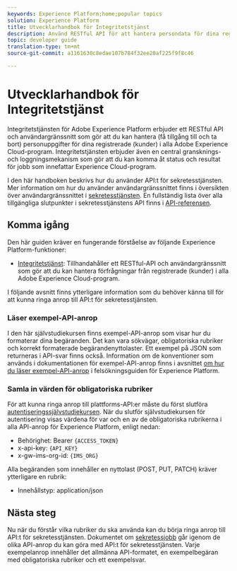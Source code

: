 ```yaml
---
keywords: Experience Platform;home;popular topics
solution: Experience Platform
title: Utvecklarhandbok för Integritetstjänst
description: Använd RESTful API för att hantera persondata för dina registrerade i alla Adobe Experience Cloud-program
topic: developer guide
translation-type: tm+mt
source-git-commit: a1161630c8edae107b784f32ee20af225f9f8c46

---
```



# Utvecklarhandbok för Integritetstjänst

Integritetstjänsten för Adobe Experience Platform erbjuder ett RESTful API och användargränssnitt som gör att du kan hantera (få tillgång till och ta bort) personuppgifter för dina registrerade (kunder) i alla Adobe Experience Cloud-program. Integritetstjänsten erbjuder även en central gransknings- och loggningsmekanism som gör att du kan komma åt status och resultat för jobb som innefattar Experience Cloud-program.

I den här handboken beskrivs hur du använder API:t för sekretesstjänsten. Mer information om hur du använder användargränssnittet finns i översikten över användargränssnittet i [sekretesstjänsten](../ui/overview.md). En fullständig lista över alla tillgängliga slutpunkter i sekretesstjänstens API finns i [API-referensen](https://www.adobe.io/apis/experiencecloud/gdpr/api-reference.html).

## Komma igång

Den här guiden kräver en fungerande förståelse av följande Experience Platform-funktioner:

* [Integritetstjänst](../home.md): Tillhandahåller ett RESTful-API och användargränssnitt som gör att du kan hantera förfrågningar från registrerade (kunder) i alla Adobe Experience Cloud-program.

I följande avsnitt finns ytterligare information som du behöver känna till för att kunna ringa anrop till API:t för sekretesstjänsten.

### Läser exempel-API-anrop

I den här självstudiekursen finns exempel-API-anrop som visar hur du formaterar dina begäranden. Det kan vara sökvägar, obligatoriska rubriker och korrekt formaterade begärandenyttolaster. Ett exempel på JSON som returneras i API-svar finns också. Information om de konventioner som används i dokumentationen för exempel-API-anrop finns i avsnittet [om hur du läser exempel-API-anrop](../../landing/troubleshooting.md) i felsökningsguiden för Experience Platform.

### Samla in värden för obligatoriska rubriker

För att kunna ringa anrop till plattforms-API:er måste du först slutföra [autentiseringssjälvstudiekursen](../../tutorials/authentication.md). När du slutför självstudiekursen för autentisering visas värdena för var och en av de obligatoriska rubrikerna i alla API-anrop för Experience Platform, enligt nedan:

* Behörighet: Bearer `{ACCESS_TOKEN}`
* x-api-key: `{API_KEY}`
* x-gw-ims-org-id: `{IMS_ORG}`

Alla begäranden som innehåller en nyttolast (POST, PUT, PATCH) kräver ytterligare en rubrik:

* Innehållstyp: application/json

## Nästa steg

Nu när du förstår vilka rubriker du ska använda kan du börja ringa anrop till API:t för sekretesstjänsten. Dokumentet om [sekretessjobb](privacy-jobs.md) går igenom de olika API-anrop du kan göra med API:t för sekretesstjänsten. Varje exempelanrop innehåller det allmänna API-formatet, en exempelbegäran med obligatoriska rubriker och ett exempelsvar.
